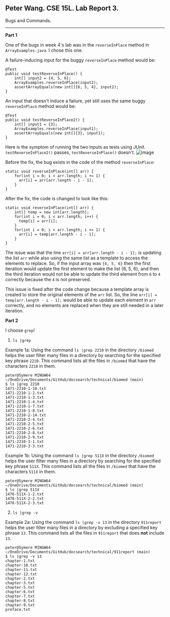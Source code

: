 Peter Wang. CSE 15L. Lab Report 3.
---

Bugs and Commands.

---
**Part 1**

One of the bugs in week 4's lab was in the `reverseInPlace` method in `ArrayExamples.java`. I chose this one.

A failure-inducing input for the buggy `reverseInPlace` method would be:
```
@Test 
public void testReverseInPlace() {
    int[] input2 = {4, 5, 6};
    ArrayExamples.reverseInPlace(input2);
    assertArrayEquals(new int[]{6, 5, 4}, input2);
}
```

An input that doesn't induce a failure, yet still uses the same buggy `reverseInPlace` method would be:
```
@Test
public void testReverseInPlace2() {
    int[] input1 = {3};
    ArrayExamples.reverseInPlace(input1);
    assertArrayEquals(new int[]{3}, input1);
}
```

Here is the symptom of running the two inputs as tests using JUnit. `testReverseInPlace2()` passes, `testReverseInPlace()` doesn't.
![image](https://github.com/petruswagnavian/cse15l-lab-reports/assets/141669683/dea869cc-5fd5-4f96-86a7-261833dcd422)


Before the fix, the bug exists in the code of the method `reverseInPlace`:
```
static void reverseInPlace(int[] arr) {
    for(int i = 0; i < arr.length; i += 1) {
      arr[i] = arr[arr.length - i - 1];
    }
}
```
After the fix, the code is changed to look like this:
```
static void reverseInPlace(int[] arr) {
    int[] temp = new int[arr.length];
    for(int i = 0; i < arr.length; i++) {
      temp[i] = arr[i];
    }
    for(int i = 0; i < arr.length; i += 1) {
      arr[i] = temp[arr.length - i - 1];
    }
}
```
The issue was that the line `arr[i] = arr[arr.length - i - 1];` is updating the list `arr` while also using the same list as a template to access the elements to replace. So, if the input array was `{4, 5, 6}` then the first iteration would update the first element to make the list {6, 5, 6}, and then the third iteration would not be able to update the third element from `6` to `4` correctly because the `4` is not preserved.

This issue is fixed after the code change because a template array is created to store the original elements of the `arr` list. So, the line `arr[i] = temp[arr.length - i - 1];` would be able to update each element in `arr` correctly, and no elements are replaced when they are still needed in a later iteration.


**Part 2**

I choose `grep`!

1. `ls |grep`

Example 1a: Using the command `ls |grep 2210` in the directory `/biomed` helps the user filter many files in a directory by searching for the specified key phrase `2210`. This command lists all the files in `/biomed` that have the characters `2210` in them.
```
peter@Symere MINGW64 ~/OneDrive/Documents/GitHub/docsearch/technical/biomed (main)
$ ls |grep 2210
1471-2210-1-10.txt
1471-2210-1-2.txt
1471-2210-1-3.txt
1471-2210-1-4.txt
1471-2210-1-7.txt
1471-2210-1-8.txt
1471-2210-2-14.txt
1471-2210-2-4.txt
1471-2210-2-5.txt
1471-2210-2-6.txt
1471-2210-2-8.txt
1471-2210-2-9.txt
1471-2210-3-1.txt
1471-2210-3-3.txt
```

Example 1b: Using the command `ls |grep 511X` in the directory `/biomed` helps the user filter many files in a directory by searching for the specified key phrase `511X`. This command lists all the files in `/biomed` that have the characters `511X` in them.
```
peter@Symere MINGW64 ~/OneDrive/Documents/GitHub/docsearch/technical/biomed (main)
$ ls |grep 511X
1476-511X-1-2.txt
1476-511X-2-2.txt
1476-511X-2-3.txt
```

2. `ls |grep -v`

Example 2a: Using the command `ls |grep -v 13` in the directory `911report` helps the user filter many files in a directory by excluding a specified key phrase `13`. This command lists all the files in `911report` that does **not** include `13`.
```
peter@Symere MINGW64 ~/OneDrive/Documents/GitHub/docsearch/technical/911report (main)
$ ls |grep -v 13
chapter-1.txt
chapter-10.txt
chapter-11.txt
chapter-12.txt
chapter-2.txt
chapter-3.txt
chapter-5.txt
chapter-6.txt
chapter-7.txt
chapter-8.txt
chapter-9.txt
preface.txt
```
